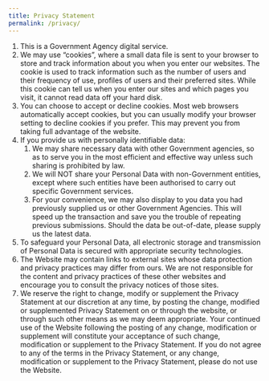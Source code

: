 ```yaml
---
title: Privacy Statement
permalink: /privacy/
---
```

1. This is a Government Agency digital service.
2. We may use “cookies”, where a small data file is sent to your browser to store and track information about you when you enter our websites. The cookie is used to track information such as the number of users and their frequency of use, profiles of users and their preferred sites. While this cookie can tell us when you enter our sites and which pages you visit, it cannot read data off your hard disk.
3. You can choose to accept or decline cookies. Most web browsers automatically accept cookies, but you can usually modify your browser setting to decline cookies if you prefer. This may prevent you from taking full advantage of the website.
4. If you provide us with personally identifiable data:
	1. We may share necessary data with other Government agencies, so as to serve you in the most efficient and effective way unless such sharing is prohibited by law.
	2. We will NOT share your Personal Data with non-Government entities, except where such entities have been authorised to carry out specific Government services.
	3. For your convenience, we may also display to you data you had previously supplied us or other Government Agencies. This will speed up the transaction and save you the trouble of repeating previous submissions. Should the data be out-of-date, please supply us the latest data.
5. To safeguard your Personal Data, all electronic storage and transmission of Personal Data is secured with appropriate security technologies.
6. The Website may contain links to external sites whose data protection and privacy practices may differ from ours. We are not responsible for the content and privacy practices of these other websites and encourage you to consult the privacy notices of those sites.
6. We reserve the right to change, modify or supplement the Privacy Statement at our discretion at any time, by posting the change, modified or supplemented Privacy Statement on or through the website, or through such other means as we may deem appropriate. Your continued use of the Website following the posting of any change, modification or supplement will constitute your acceptance of such change, modification or supplement to the Privacy Statement. If you do not agree to any of the terms in the Privacy Statement, or any change, modification or supplement to the Privacy Statement, please do not use the Website.